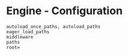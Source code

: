 # Engine - Configuration

```
autoload_once_paths, autoload_paths
eager_load_paths
middleware
paths
root=
```